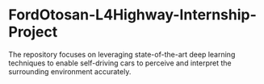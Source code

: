 # FordOtosan-L4Highway-Internship-Project
The repository focuses on leveraging state-of-the-art deep learning techniques to enable self-driving cars to perceive and interpret the surrounding environment accurately.
